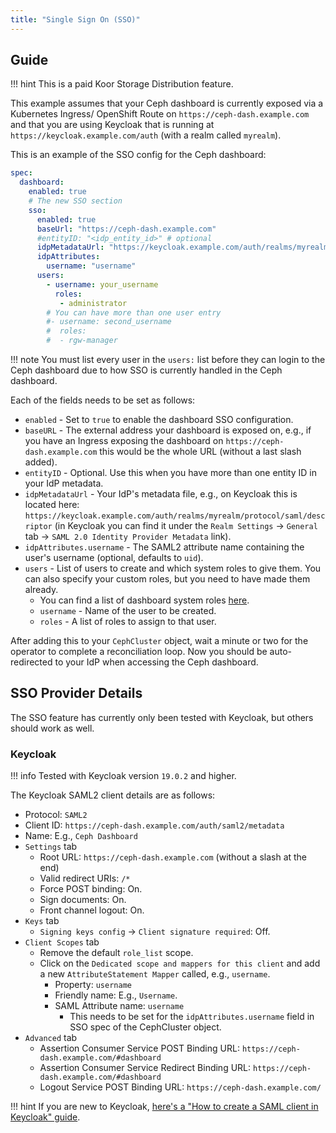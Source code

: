 ```yaml
---
title: "Single Sign On (SSO)"
---
```


## Guide

!!! hint
    This is a paid Koor Storage Distribution feature.

This example assumes that your Ceph dashboard is currently exposed via a Kubernetes Ingress/ OpenShift Route on `https://ceph-dash.example.com` and that you are using Keycloak that is running at `https://keycloak.example.com/auth` (with a realm called `myrealm`).

This is an example of the SSO config for the Ceph dashboard:

```yaml
spec:
  dashboard:
    enabled: true
    # The new SSO section
    sso:
      enabled: true
      baseUrl: "https://ceph-dash.example.com"
      #entityID: "<idp_entity_id>" # optional
      idpMetadataUrl: "https://keycloak.example.com/auth/realms/myrealm/protocol/saml/descriptor"
      idpAttributes:
        username: "username"
      users:
        - username: your_username
          roles:
           - administrator
        # You can have more than one user entry
        #- username: second_username
        #  roles:
        #  - rgw-manager
```

!!! note
    You must list every user in the `users:` list before they can login to the Ceph dashboard due to how SSO is currently handled in the Ceph dashboard.

Each of the fields needs to be set as follows:

* `enabled` - Set to `true` to enable the dashboard SSO configuration.
* `baseURL` - The external address your dashboard is exposed on, e.g., if you have an Ingress exposing the dashboard on `https://ceph-dash.example.com` this would be the whole URL (without a last slash added).
* `entityID` - Optional. Use this when you have more than one entity ID in your IdP metadata.
* `idpMetadataUrl` - Your IdP's metadata file, e.g., on Keycloak this is located here: `https://keycloak.example.com/auth/realms/myrealm/protocol/saml/descriptor` (in Keycloak you can find it under the `Realm Settings` -> `General` tab -> `SAML 2.0 Identity Provider Metadata` link).
* `idpAttributes.username` - The SAML2 attribute name containing the user's username (optional, defaults to `uid`).
* `users` - List of users to create and which system roles to give them. You can also specify your custom roles, but you need to have made them already.
    * You can find a list of dashboard system roles [here](https://docs.ceph.com/en/quincy/mgr/dashboard/#user-roles-and-permissions).
    * `username` - Name of the user to be created.
    * `roles` - A list of roles to assign to that user.

After adding this to your `CephCluster` object, wait a minute or two for the operator to complete a reconciliation loop.
Now you should be auto-redirected to your IdP when accessing the Ceph dashboard.

## SSO Provider Details

The SSO feature has currently only been tested with Keycloak, but others should work as well.

### Keycloak

!!! info
    Tested with Keycloak version `19.0.2` and higher.

The Keycloak SAML2 client details are as follows:

* Protocol: `SAML2`
* Client ID: `https://ceph-dash.example.com/auth/saml2/metadata`
* Name: E.g., `Ceph Dashboard`
* `Settings` tab
    * Root URL: `https://ceph-dash.example.com` (without a slash at the end)
    * Valid redirect URIs: `/*`
    * Force POST binding: On.
    * Sign documents: On.
    * Front channel logout: On.
* `Keys` tab
    * `Signing keys config` -> `Client signature required`: Off.
* `Client Scopes` tab
    * Remove the default `role_list` scope.
    * Click on the `Dedicated scope and mappers for this client` and add a new `AttributeStatement Mapper` called, e.g., `username`.
        * Property: `username`
        * Friendly name: E.g., `Username`.
        * SAML Attribute name: `username`
            * This needs to be set for the `idpAttributes.username` field in SSO spec of the CephCluster object.
* `Advanced` tab
    * Assertion Consumer Service POST Binding URL: `https://ceph-dash.example.com/#dashboard`
    * Assertion Consumer Service Redirect Binding URL: `https://ceph-dash.example.com/#dashboard`
    * Logout Service POST Binding URL: `https://ceph-dash.example.com/`

!!! hint
If you are new to Keycloak, [here's a "How to create a SAML client in Keycloak" guide](https://www.keycloak.org/docs/latest/server_admin/#_client-saml-configuration).